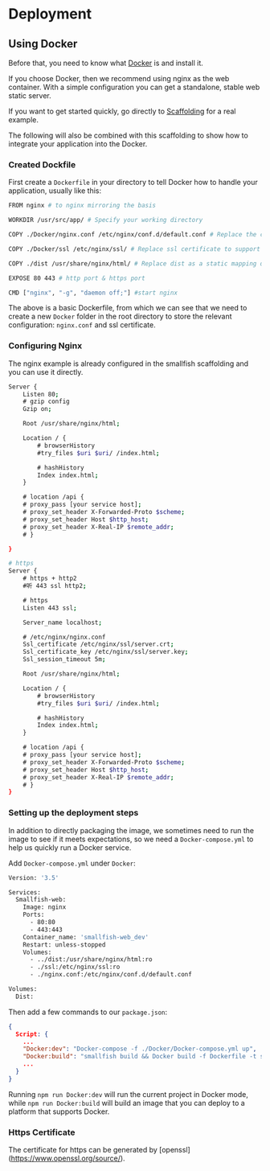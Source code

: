# Deployment

## Using Docker

Before that, you need to know what [Docker](https://www.Docker.com/) is and install it.

If you choose Docker, then we recommend using nginx as the web container. With a simple configuration you can get a standalone, stable web static server.

If you want to get started quickly, go directly to [Scaffolding](https://github.com/smallfishjs/smallfish-boilerplates-management-system) for a real example.

The following will also be combined with this scaffolding to show how to integrate your application into the Docker.

### Created Dockfile

First create a `Dockerfile` in your directory to tell Docker how to handle your application, usually like this:

```bash
FROM nginx # to nginx mirroring the basis

WORKDIR /usr/src/app/ # Specify your working directory

COPY ./Docker/nginx.conf /etc/nginx/conf.d/default.conf # Replace the custom nginx configuration

COPY ./Docker/ssl /etc/nginx/ssl/ # Replace ssl certificate to support https

COPY ./dist /usr/share/nginx/html/ # Replace dist as a static mapping directory

EXPOSE 80 443 # http port & https port

CMD ["nginx", "-g", "daemon off;"] #start nginx
```

The above is a basic Dockerfile, from which we can see that we need to create a new `Docker` folder in the root directory to store the relevant configuration: `nginx.conf` and ssl certificate.

### Configuring Nginx

The nginx example is already configured in the smallfish scaffolding and you can use it directly.

```bash
Server {
    Listen 80;
    # gzip config
    Gzip on;

    Root /usr/share/nginx/html;

    Location / {
        # browserHistory
        #try_files $uri $uri/ /index.html;

        # hashHistory
        Index index.html;
    }

    # location /api {
    # proxy_pass [your service host];
    # proxy_set_header X-Forwarded-Proto $scheme;
    # proxy_set_header Host $http_host;
    # proxy_set_header X-Real-IP $remote_addr;
    # }

}

# https
Server {
    # https + http2
    #听 443 ssl http2;

    # https
    Listen 443 ssl;

    Server_name localhost;

    # /etc/nginx/nginx.conf
    Ssl_certificate /etc/nginx/ssl/server.crt;
    Ssl_certificate_key /etc/nginx/ssl/server.key;
    Ssl_session_timeout 5m;

    Root /usr/share/nginx/html;

    Location / {
        # browserHistory
        #try_files $uri $uri/ /index.html;

        # hashHistory
        Index index.html;
    }

    # location /api {
    # proxy_pass [your service host];
    # proxy_set_header X-Forwarded-Proto $scheme;
    # proxy_set_header Host $http_host;
    # proxy_set_header X-Real-IP $remote_addr;
    # }
}
```

### Setting up the deployment steps

In addition to directly packaging the image, we sometimes need to run the image to see if it meets expectations, so we need a `Docker-compose.yml` to help us quickly run a Docker service.

Add `Docker-compose.yml` under `Docker`:

```bash
Version: '3.5'

Services:
  Smallfish-web:
    Image: nginx
    Ports:
      - 80:80
      - 443:443
    Container_name: 'smallfish-web_dev'
    Restart: unless-stopped
    Volumes:
      - ../dist:/usr/share/nginx/html:ro
      - ./ssl:/etc/nginx/ssl:ro
      - ./nginx.conf:/etc/nginx/conf.d/default.conf

Volumes:
  Dist:
```

Then add a few commands to our `package.json`:

```json
{
  Script: {
    ...
    "Docker:dev": "Docker-compose -f ./Docker/Docker-compose.yml up",
    "Docker:build": "smallfish build && Docker build -f Dockerfile -t smallfish-web ./",
    ...
  }
}
```

Running `npm run Docker:dev` will run the current project in Docker mode, while `npm run Docker:build` will build an image that you can deploy to a platform that supports Docker.

### Https Certificate

The certificate for https can be generated by [openssl] (https://www.openssl.org/source/).

